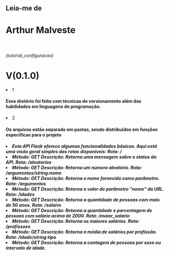 ## Leia-me de <h1>Arthur Malveste</h1>

<br>

<h6>(tutorial_configuracao)</h6>

# V(0.1.0)

<li>1</li>

#### Esse dretório foi feito com técnicas de versionamento além das habilidades em linguagens de programação.

<li>2</li>

#### Os arquivos estão separado em pastas, sendo distribuidos em funções específicas para o projeto

<h5>
<li>Esta API Flask oferece algumas funcionalidades básicas. Aqui está uma visão geral simples das rotas disponíveis:
Rota: /
<li>Método: GET
Descrição: Retorna uma mensagem sobre o status da API.
Rota: /aleatorios
<li>Método: GET
Descrição: Retorna um número aleatório.
Rota: /argumentos/string:nome
<li>Método: GET
Descrição: Retorna o nome fornecido como parâmetro.
Rota: /argumentos
<li>Método: GET
Descrição: Retorna o valor do parâmetro "nome" da URL.
Rota: /idades
<li>Método: GET
Descrição: Retorna a quantidade de pessoas com mais de 50 anos.
Rota: /salario
<li>Método: GET
Descrição: Retorna a quantidade e porcentagem de pessoas com salário acima de 2000.
Rota: /maior_salario
<li>Método: GET
Descrição: Retorna os maiores salários.
Rota: /profissoes
<li>Método: GET
Descrição: Retorna a média de salários por profissão.
Rota: /idade/string:tipo
<li>Método: GET
Descrição: Retorna a contagem de pessoas por sexo ou intervalo de idade.
</h5>

